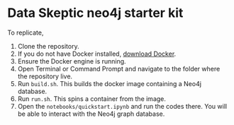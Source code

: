 # Data Skeptic neo4j starter kit
To replicate,
1. Clone the repository.
2. If you do not have Docker installed, [download Docker](https://www.docker.com/products/docker-desktop/).
3. Ensure the Docker engine is running.
4. Open Terminal or Command Prompt and navigate to the folder where the repository live.
5. Run `build.sh`. This builds the docker image containing a Neo4j database.
6. Run `run.sh`. This spins a container from the image.
7. Open the `notebooks/quickstart.ipynb` and run the codes there. You will be able to interact with the Neo4j graph database.


